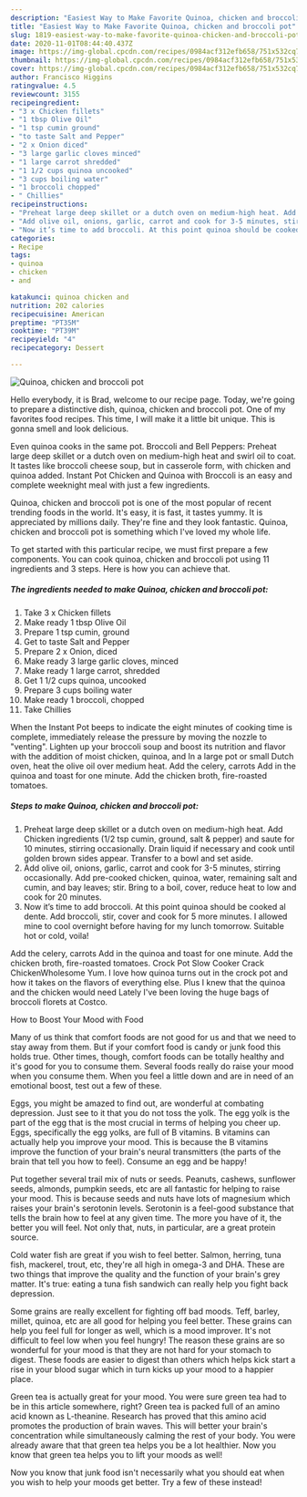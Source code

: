 ```yaml
---
description: "Easiest Way to Make Favorite Quinoa, chicken and broccoli pot"
title: "Easiest Way to Make Favorite Quinoa, chicken and broccoli pot"
slug: 1819-easiest-way-to-make-favorite-quinoa-chicken-and-broccoli-pot
date: 2020-11-01T08:44:40.437Z
image: https://img-global.cpcdn.com/recipes/0984acf312efb658/751x532cq70/quinoa-chicken-and-broccoli-pot-recipe-main-photo.jpg
thumbnail: https://img-global.cpcdn.com/recipes/0984acf312efb658/751x532cq70/quinoa-chicken-and-broccoli-pot-recipe-main-photo.jpg
cover: https://img-global.cpcdn.com/recipes/0984acf312efb658/751x532cq70/quinoa-chicken-and-broccoli-pot-recipe-main-photo.jpg
author: Francisco Higgins
ratingvalue: 4.5
reviewcount: 3155
recipeingredient:
- "3 x Chicken fillets"
- "1 tbsp Olive Oil"
- "1 tsp cumin ground"
- "to taste Salt and Pepper"
- "2 x Onion diced"
- "3 large garlic cloves minced"
- "1 large carrot shredded"
- "1 1/2 cups quinoa uncooked"
- "3 cups boiling water"
- "1 broccoli chopped"
- " Chillies"
recipeinstructions:
- "Preheat large deep skillet or a dutch oven on medium-high heat. Add Chicken ingredients (1/2 tsp cumin, ground, salt &amp; pepper) and saute for 10 minutes, stirring occasionally. Drain liquid if necessary and cook until golden brown sides appear. Transfer to a bowl and set aside."
- "Add olive oil, onions, garlic, carrot and cook for 3-5 minutes, stirring occasionally. Add pre-cooked chicken, quinoa, water, remaining salt and cumin, and bay leaves; stir. Bring to a boil, cover, reduce heat to low and cook for 20 minutes."
- "Now it’s time to add broccoli. At this point quinoa should be cooked al dente. Add broccoli, stir, cover and cook for 5 more minutes. I allowed mine to cool overnight before having for my lunch tomorrow. Suitable hot or cold, voila!"
categories:
- Recipe
tags:
- quinoa
- chicken
- and

katakunci: quinoa chicken and 
nutrition: 202 calories
recipecuisine: American
preptime: "PT35M"
cooktime: "PT39M"
recipeyield: "4"
recipecategory: Dessert

---
```



![Quinoa, chicken and broccoli pot](https://img-global.cpcdn.com/recipes/0984acf312efb658/751x532cq70/quinoa-chicken-and-broccoli-pot-recipe-main-photo.jpg)

Hello everybody, it is Brad, welcome to our recipe page. Today, we're going to prepare a distinctive dish, quinoa, chicken and broccoli pot. One of my favorites food recipes. This time, I will make it a little bit unique. This is gonna smell and look delicious.

Even quinoa cooks in the same pot. Broccoli and Bell Peppers: Preheat large deep skillet or a dutch oven on medium-high heat and swirl oil to coat. It tastes like broccoli cheese soup, but in casserole form, with chicken and quinoa added. Instant Pot Chicken and Quinoa with Broccoli is an easy and complete weeknight meal with just a few ingredients.

Quinoa, chicken and broccoli pot is one of the most popular of recent trending foods in the world. It's easy, it is fast, it tastes yummy. It is appreciated by millions daily. They're fine and they look fantastic. Quinoa, chicken and broccoli pot is something which I've loved my whole life.


To get started with this particular recipe, we must first prepare a few components. You can cook quinoa, chicken and broccoli pot using 11 ingredients and 3 steps. Here is how you can achieve that.

<!--inarticleads1-->

##### The ingredients needed to make Quinoa, chicken and broccoli pot:

1. Take 3 x Chicken fillets
1. Make ready 1 tbsp Olive Oil
1. Prepare 1 tsp cumin, ground
1. Get to taste Salt and Pepper
1. Prepare 2 x Onion, diced
1. Make ready 3 large garlic cloves, minced
1. Make ready 1 large carrot, shredded
1. Get 1 1/2 cups quinoa, uncooked
1. Prepare 3 cups boiling water
1. Make ready 1 broccoli, chopped
1. Take  Chillies


When the Instant Pot beeps to indicate the eight minutes of cooking time is complete, immediately release the pressure by moving the nozzle to &#34;venting&#34;. Lighten up your broccoli soup and boost its nutrition and flavor with the addition of moist chicken, quinoa, and In a large pot or small Dutch oven, heat the olive oil over medium heat. Add the celery, carrots Add in the quinoa and toast for one minute. Add the chicken broth, fire-roasted tomatoes. 

<!--inarticleads2-->

##### Steps to make Quinoa, chicken and broccoli pot:

1. Preheat large deep skillet or a dutch oven on medium-high heat. Add Chicken ingredients (1/2 tsp cumin, ground, salt &amp; pepper) and saute for 10 minutes, stirring occasionally. Drain liquid if necessary and cook until golden brown sides appear. Transfer to a bowl and set aside.
1. Add olive oil, onions, garlic, carrot and cook for 3-5 minutes, stirring occasionally. Add pre-cooked chicken, quinoa, water, remaining salt and cumin, and bay leaves; stir. Bring to a boil, cover, reduce heat to low and cook for 20 minutes.
1. Now it’s time to add broccoli. At this point quinoa should be cooked al dente. Add broccoli, stir, cover and cook for 5 more minutes. I allowed mine to cool overnight before having for my lunch tomorrow. Suitable hot or cold, voila!


Add the celery, carrots Add in the quinoa and toast for one minute. Add the chicken broth, fire-roasted tomatoes. Crock Pot Slow Cooker Crack ChickenWholesome Yum. I love how quinoa turns out in the crock pot and how it takes on the flavors of everything else. Plus I knew that the quinoa and the chicken would need Lately I&#39;ve been loving the huge bags of broccoli florets at Costco. 

How to Boost Your Mood with Food


Many of us think that comfort foods are not good for us and that we need to stay away from them. But if your comfort food is candy or junk food this holds true. Other times, though, comfort foods can be totally healthy and it's good for you to consume them. Several foods really do raise your mood when you consume them. When you feel a little down and are in need of an emotional boost, test out a few of these.

Eggs, you might be amazed to find out, are wonderful at combating depression. Just see to it that you do not toss the yolk. The egg yolk is the part of the egg that is the most crucial in terms of helping you cheer up. Eggs, specifically the egg yolks, are full of B vitamins. B vitamins can actually help you improve your mood. This is because the B vitamins improve the function of your brain's neural transmitters (the parts of the brain that tell you how to feel). Consume an egg and be happy!

Put together several trail mix of nuts or seeds. Peanuts, cashews, sunflower seeds, almonds, pumpkin seeds, etc are all fantastic for helping to raise your mood. This is because seeds and nuts have lots of magnesium which raises your brain's serotonin levels. Serotonin is a feel-good substance that tells the brain how to feel at any given time. The more you have of it, the better you will feel. Not only that, nuts, in particular, are a great protein source.

Cold water fish are great if you wish to feel better. Salmon, herring, tuna fish, mackerel, trout, etc, they're all high in omega-3 and DHA. These are two things that improve the quality and the function of your brain's grey matter. It's true: eating a tuna fish sandwich can really help you fight back depression. 

Some grains are really excellent for fighting off bad moods. Teff, barley, millet, quinoa, etc are all good for helping you feel better. These grains can help you feel full for longer as well, which is a mood improver. It's not difficult to feel low when you feel hungry! The reason these grains are so wonderful for your mood is that they are not hard for your stomach to digest. These foods are easier to digest than others which helps kick start a rise in your blood sugar which in turn kicks up your mood to a happier place.

Green tea is actually great for your mood. You were sure green tea had to be in this article somewhere, right? Green tea is packed full of an amino acid known as L-theanine. Research has proved that this amino acid promotes the production of brain waves. This will better your brain's concentration while simultaneously calming the rest of your body. You were already aware that that green tea helps you be a lot healthier. Now you know that green tea helps you to lift your moods as well!

Now you know that junk food isn't necessarily what you should eat when you wish to help your moods get better. Try a few of these instead!

